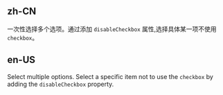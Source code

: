 ## zh-CN

一次性选择多个选项。通过添加 `disableCheckbox` 属性,选择具体某一项不使用 `checkbox`。

## en-US

Select multiple options. Select a specific item not to use the `checkbox` by adding the `disableCheckbox` property.
